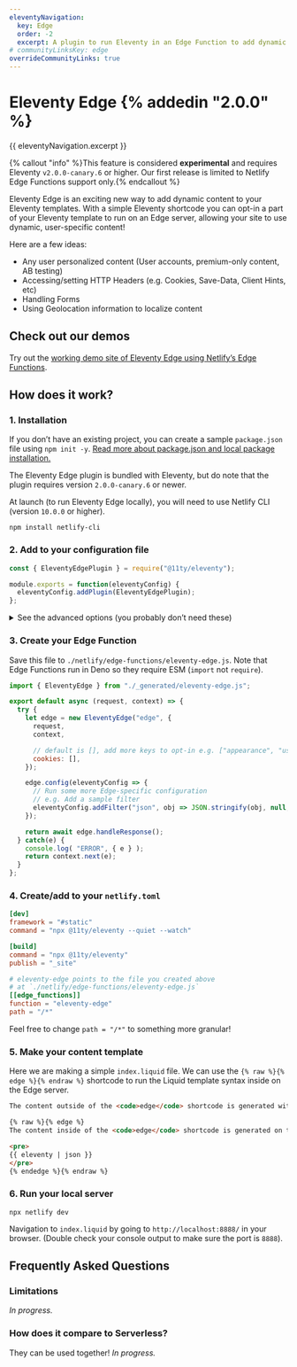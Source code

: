```yaml
---
eleventyNavigation:
  key: Edge
  order: -2
  excerpt: A plugin to run Eleventy in an Edge Function to add dynamic content to your Eleventy sites.
# communityLinksKey: edge
overrideCommunityLinks: true
---
```

# Eleventy Edge {% addedin "2.0.0" %}

{{ eleventyNavigation.excerpt }}

{% callout "info" %}This feature is considered <strong>experimental</strong> and requires Eleventy <code>v2.0.0-canary.6</code> or higher. Our first release is limited to Netlify Edge Functions support only.{% endcallout %}

Eleventy Edge is an exciting new way to add dynamic content to your Eleventy templates. With a simple Eleventy shortcode you can opt-in a part of your Eleventy template to run on an Edge server, allowing your site to use dynamic, user-specific content!

Here are a few ideas:

* Any user personalized content (User accounts, premium-only content, AB testing)
* Accessing/setting HTTP Headers (e.g. Cookies, Save-Data, Client Hints, etc)
* Handling Forms
* Using Geolocation information to localize content


## Check out our demos

Try out the [working demo site of Eleventy Edge using Netlify’s Edge Functions](https://demo-eleventy-edge.netlify.app/).

## How does it work?

### 1. Installation

If you don’t have an existing project, you can create a sample `package.json` file using `npm init -y`. [Read more about package.json and local package installation.](/docs/getting-started/#step-2-install-eleventy)

The Eleventy Edge plugin is bundled with Eleventy, but do note that the plugin requires version `2.0.0-canary.6` or newer.

At launch (to run Eleventy Edge locally), you will need to use Netlify CLI (version `10.0.0` or higher).

```
npm install netlify-cli
```

### 2. Add to your configuration file

```js
const { EleventyEdgePlugin } = require("@11ty/eleventy");

module.exports = function(eleventyConfig) {
  eleventyConfig.addPlugin(EleventyEdgePlugin);
};
```

<details>
<summary>See the advanced options (you probably don’t need these)</summary>

```js
const { EleventyEdgePlugin } = require("@11ty/eleventy");

module.exports = function(eleventyConfig) {
  eleventyConfig.addPlugin(EleventyEdgePlugin, {
    // controls the shortcode name
    name: "edge",

    // controls where the Edge Function bundles go
    functionsDir: "./netlify/edge-functions/",

    // Version check for the Edge runtime
    compatibility: ">=2",
  });
};
```

</details>

### 3. Create your Edge Function

Save this file to `./netlify/edge-functions/eleventy-edge.js`. Note that Edge Functions run in Deno so they require ESM (`import` not `require`).

```js
import { EleventyEdge } from "./_generated/eleventy-edge.js";

export default async (request, context) => {
  try {
    let edge = new EleventyEdge("edge", {
      request,
      context,

      // default is [], add more keys to opt-in e.g. ["appearance", "username"]
      cookies: [],
    });

    edge.config(eleventyConfig => {
      // Run some more Edge-specific configuration
      // e.g. Add a sample filter
      eleventyConfig.addFilter("json", obj => JSON.stringify(obj, null, 2));
    });

    return await edge.handleResponse();
  } catch(e) {
    console.log( "ERROR", { e } );
    return context.next(e);
  }
};
```

### 4. Create/add to your `netlify.toml`

```toml
[dev]
framework = "#static"
command = "npx @11ty/eleventy --quiet --watch"

[build]
command = "npx @11ty/eleventy"
publish = "_site"

# eleventy-edge points to the file you created above
# at `./netlify/edge-functions/eleventy-edge.js`
[[edge_functions]]
function = "eleventy-edge"
path = "/*"
```

Feel free to change `path = "/*"` to something more granular!

### 5. Make your content template

Here we are making a simple `index.liquid` file. We can use the `{% raw %}{% edge %}{% endraw %}` shortcode to run the Liquid template syntax inside on the Edge server.

```html
The content outside of the <code>edge</code> shortcode is generated with the Build.

{% raw %}{% edge %}
The content inside of the <code>edge</code> shortcode is generated on the Edge.

<pre>
{{ eleventy | json }}
</pre>
{% endedge %}{% endraw %}
```

### 6. Run your local server

```
npx netlify dev
```

Navigation to `index.liquid` by going to `http://localhost:8888/` in your browser. (Double check your console output to make sure the port is `8888`).

## Frequently Asked Questions

### Limitations

_In progress._

### How does it compare to Serverless?

They can be used together! _In progress._